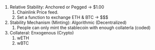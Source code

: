 1. Relative Stability: Anchored or Pegged -> $1.00
   1. Chainlink Price feed.
   2. Set a function to exchange ETH & BTC -> $$$
2. Stability Mechanism (Minting): Algorithmic (Decentralized)
   1. People can only mint the stablecoin with enough
      collaterla (coded)
3. Collateral: Enxogenous (Crypto)
   1. wETH
   2. wBTC
